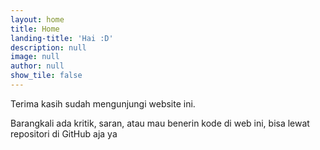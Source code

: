 ```yaml
---
layout: home
title: Home
landing-title: 'Hai :D'
description: null
image: null
author: null
show_tile: false
---
```


Terima kasih sudah mengunjungi website ini.

Barangkali ada kritik, saran, atau mau benerin kode di web ini, bisa lewat repositori di GitHub aja ya
